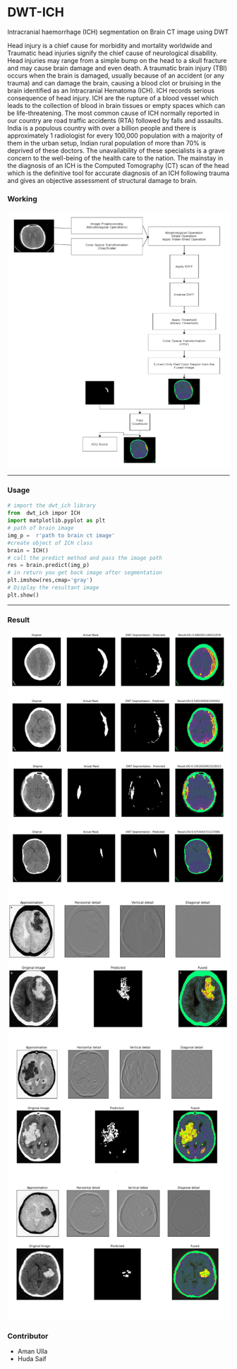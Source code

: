 # DWT-ICH
Intracranial haemorrhage (ICH) segmentation on Brain CT image using DWT

Head injury is a chief cause for morbidity and mortality worldwide and Traumatic head
injuries signify the chief cause of neurological disability. Head injuries may range from a
simple bump on the head to a skull fracture and may cause brain damage and even death.
A traumatic brain injury (TBI) occurs when the brain is damaged, usually because of an
accident (or any trauma) and can damage the brain, causing a blood clot or bruising in the brain
identified as an Intracranial Hematoma (ICH). ICH records serious consequence of head injury.
ICH are the rupture of a blood vessel which leads to the collection of blood in brain tissues or
empty spaces which can be life-threatening. The most common cause of ICH normally reported
in our country are road traffic accidents (RTA) followed by falls and assaults. India is a
populous country with over a billion people and there is approximately 1 radiologist for every
100,000 population with a majority of them in the urban setup, Indian rural population of more
than 70% is deprived of these doctors. The unavailability of these specialists is a grave concern
to the well-being of the health care to the nation. The mainstay in the diagnosis of an ICH is
the Computed Tomography (CT) scan of the head which is the definitive tool for accurate
diagnosis of an ICH following trauma and gives an objective assessment of structural damage
to brain.


### Working 

![flowchat](https://github.com/connectaman/DWT-ICH/blob/main/images/flowchart.PNG)


-----------------------------------------------------------

### Usage

```python
# import the dwt_ich library
from  dwt_ich impor ICH
import matplotlib.pyplot as plt
# path of brain image
img_p =  r'path to brain ct image'  
#create object of ICH class
brain = ICH()
# call the predict method and pass the image path
res = brain.predict(img_p)
# in return you get back image after segmentation
plt.imshow(res,cmap='gray')
# Display the resultant image
plt.show()
```


-----------------------------------------------------------


### Result

![result](https://github.com/connectaman/DWT-ICH/blob/main/images/result.PNG)
![result](https://github.com/connectaman/DWT-ICH/blob/main/images/result2.PNG)
![result](https://github.com/connectaman/DWT-ICH/blob/main/images/result3.PNG)


### Contributor

- Aman Ulla 
- Huda Saif 

